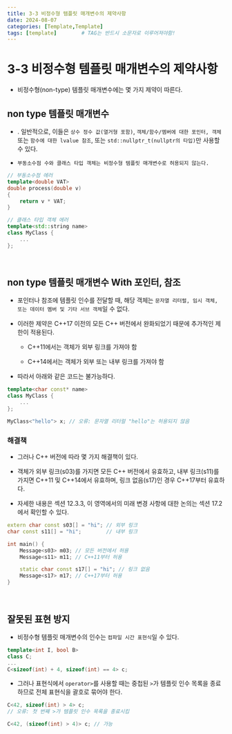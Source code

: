 ```yaml
---
title: 3-3 비정수형 템플릿 매개변수의 제약사항
date: 2024-08-07
categories: [Template,Template]
tags: [template]		# TAG는 반드시 소문자로 이루어져야함!
---
```


# 3-3 비정수형 템플릿 매개변수의 제약사항

* 비정수형(non-type) 템플릿 매개변수에는 몇 가지 제약이 따른다.


## non type 템플릿 매개변수

* . 일반적으로, 이들은 `상수 정수 값(열거형 포함)`, `객체/함수/멤버에 대한 포인터, 객체` 또는 `함수에 대한 lvalue 참조`, 또는 `std::nullptr_t(nullptr의 타입)`만 사용할 수 있다.

* `부동소수점 수와 클래스 타입 객체는 비정수형 템플릿 매개변수로 허용되지 않는다.`

```c++
// 부동소수점 에러
template<double VAT>
double process(double v)
{
    return v * VAT;
}

// 클래스 타입 객체 에러
template<std::string name>
class MyClass {
    ...
};
```

<br>

## non type 템플릿 매개변수 With 포인터, 참조

* 포인터나 참조에 템플릿 인수를 전달할 때, 해당 객체는 `문자열 리터럴, 임시 객체, 또는 데이터 멤버 및 기타 서브 객체`일 수 없다.

* 이러한 제약은 C++17 이전의 모든 C++ 버전에서 완화되었기 때문에 추가적인 제한이 적용된다.

  * C++11에서는 객체가 외부 링크를 가져야 함

  * C++14에서는 객체가 외부 또는 내부 링크를 가져야 함

* 따라서 아래와 같은 코드는 불가능하다.

```c++
template<char const* name>
class MyClass {
    ...
};

MyClass<"hello"> x; // 오류: 문자열 리터럴 "hello"는 허용되지 않음
```

### 해결책

* 그러나 C++ 버전에 따라 몇 가지 해결책이 있다.

* 객체가 외부 링크(s03)를 가지면 모든 C++ 버전에서 유효하고, 내부 링크(s11)를 가지면 C++11 및 C++14에서 유효하며, 링크 없음(s17)인 경우 C++17부터 유효하다.

* 자세한 내용은 섹션 12.3.3, 이 영역에서의 미래 변경 사항에 대한 논의는 섹션 17.2에서 확인할 수 있다.

```c++
extern char const s03[] = "hi"; // 외부 링크
char const s11[] = "hi";        // 내부 링크

int main() {
    Message<s03> m03; // 모든 버전에서 허용
    Message<s11> m11; // C++11부터 허용

    static char const s17[] = "hi"; // 링크 없음
    Message<s17> m17; // C++17부터 허용
}
```

<br>

## 잘못된 표현 방지

* 비정수형 템플릿 매개변수의 인수는 `컴파일 시간 표현식`일 수 있다.

```c++
template<int I, bool B>
class C;
...
C<sizeof(int) + 4, sizeof(int) == 4> c;
```

* 그러나 표현식에서 `operator>`를 사용할 때는 중첩된 `>`가 템플릿 인수 목록을 종료하므로 전체 표현식을 괄호로 묶어야 한다.

```c++
C<42, sizeof(int) > 4> c;
// 오류: 첫 번째 >가 템플릿 인수 목록을 종료시킴

C<42, (sizeof(int) > 4)> c; // 가능
```